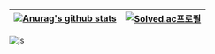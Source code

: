 

| <a href="https://github.com/project815/github-readme-stats"><img align="center" src="https://github-readme-stats.vercel.app/api?username=project815&show_icons=true&include_all_commits=true&theme=buefy&hide_border=true" alt="Anurag's github stats" /></a> |  <div>[![Solved.ac프로필](http://mazassumnida.wtf/api/v2/generate_badge?boj=ske3056)](https://solved.ac/ske3056)<div/> |
| ------------- | ------------- |






![js](https://img.shields.io/badge/JavaScript-F7DF1E?style=for-the-badge&logo=JavaScript&logoColor=white)
